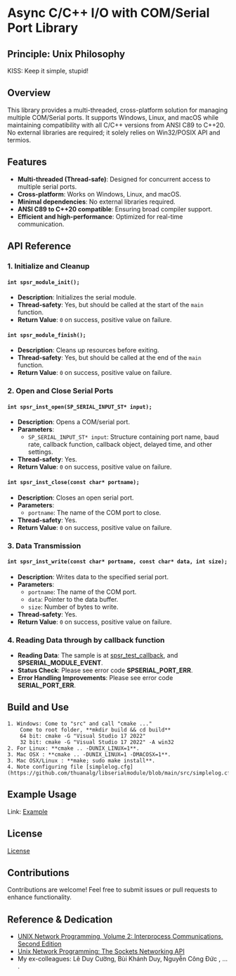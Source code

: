 # Async C/C++ I/O with COM/Serial Port Library

## Principle: Unix Philosophy
KISS: Keep it simple, stupid!

## Overview 
This library provides a multi-threaded, cross-platform solution for managing multiple COM/Serial ports. It supports Windows, Linux, and macOS while maintaining compatibility with all C/C++ versions from ANSI C89 to C++20. No external libraries are required; it solely relies on Win32/POSIX API and termios.

## Features
- **Multi-threaded (Thread-safe)**: Designed for concurrent access to multiple serial ports.
- **Cross-platform**: Works on Windows, Linux, and macOS.
- **Minimal dependencies**: No external libraries required.
- **ANSI C89 to C++20 compatible**: Ensuring broad compiler support.
- **Efficient and high-performance**: Optimized for real-time communication.

## API Reference

### 1. Initialize and Cleanup
#### `int spsr_module_init();`
- **Description**: Initializes the serial module.
- **Thread-safety**: Yes, but should be called at the start of the `main` function.
- **Return Value**: `0` on success, positive value on failure.

#### `int spsr_module_finish();`
- **Description**: Cleans up resources before exiting.
- **Thread-safety**: Yes, but should be called at the end of the `main` function.
- **Return Value**: `0` on success, positive value on failure.

### 2. Open and Close Serial Ports
#### `int spsr_inst_open(SP_SERIAL_INPUT_ST* input);`
- **Description**: Opens a COM/serial port.
- **Parameters**:
  - `SP_SERIAL_INPUT_ST* input`: Structure containing port name, baud rate, callback function, callback object, delayed time, and other settings.
- **Thread-safety**: Yes.
- **Return Value**: `0` on success, positive value on failure.

#### `int spsr_inst_close(const char* portname);`
- **Description**: Closes an open serial port.
- **Parameters**:
  - `portname`: The name of the COM port to close.
- **Thread-safety**: Yes.
- **Return Value**: `0` on success, positive value on failure.

### 3. Data Transmission
#### `int spsr_inst_write(const char* portname, const char* data, int size);`
- **Description**: Writes data to the specified serial port.
- **Parameters**:
  - `portname`: The name of the COM port.
  - `data`: Pointer to the data buffer.
  - `size`: Number of bytes to write.
- **Thread-safety**: Yes.
- **Return Value**: `0` on success, positive value on failure.

### 4. Reading Data through by callback function
- **Reading Data**: The sample is at [spsr_test_callback](https://github.com/thuanalg/libserialmodule/tree/main/tests/console/main.c), and **SPSERIAL_MODULE_EVENT**.
- **Status Check**: Please see error code **SPSERIAL_PORT_ERR**.
- **Error Handling Improvements**: Please see error code **SERIAL_PORT_ERR**.

## Build and Use
	1. Windows: Come to "src" and call "cmake ..."
		Come to root folder, **mkdir build && cd build**
		64 bit: cmake -G "Visual Studio 17 2022"
		32 bit: cmake -G "Visual Studio 17 2022" -A win32
	2. For Linux: **cmake .. -DUNIX_LINUX=1**.
	3. Mac OSX : **cmake .. -DUNIX_LINUX=1 -DMACOSX=1**.
	3. Mac OSX/Linux : **make; sudo make install**.
	4. Note configuring file [simplelog.cfg](https://github.com/thuanalg/libserialmodule/blob/main/src/simplelog.cfg).

## Example Usage
Link: [Example](https://github.com/thuanalg/libserialmodule/tree/main/tests/console/main.c)

## License
[License](https://github.com/thuanalg/libserialmodule/blob/main/LICENSE.txt)

## Contributions
Contributions are welcome! Feel free to submit issues or pull requests to enhance functionality.

## Reference & Dedication

   - [UNIX Network Programming, Volume 2: Interprocess Communications, Second Edition](https://www.amazon.com/UNIX-Network-Programming-Interprocess-Communications/dp/0130810819)
   - [Unix Network Programming: The Sockets Networking API](https://www.amazon.com/Unix-Network-Programming-Sockets-Networking/dp/0131411551)
   - My ex-colleagues: Lê Duy Cường, Bùi Khánh Duy, Nguyễn Công Đức , ... .
